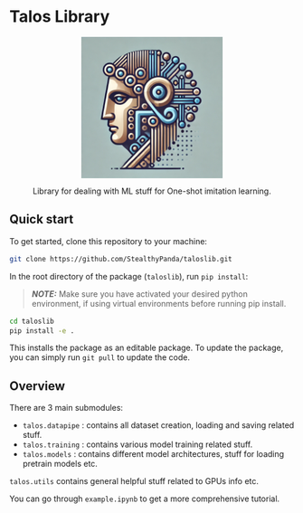 # Talos Library

<center>
<img src="image.webp" align="center" alt="image" height="250em"/>

Library for dealing with ML stuff for One-shot imitation learning.
</center>



## Quick start

To get started, clone this repository to your machine:
```bash
git clone https://github.com/StealthyPanda/taloslib.git
```

In the root directory of the package (`taloslib`), run `pip install`:

> **_NOTE:_**  Make sure you have activated your desired python environment, if using virtual environments before running pip install.

```bash
cd taloslib
pip install -e .
```

This installs the package as an editable package. To update the package, you can simply run `git pull` to update the code.


## Overview

There are 3 main submodules:

- `talos.datapipe` : contains all dataset creation, loading and saving related stuff.
- `talos.training` : contains various model training related stuff.
- `talos.models` : contains different model architectures, stuff for loading pretrain models etc.

`talos.utils` contains general helpful stuff related to GPUs info etc.

You can go through `example.ipynb` to get a more comprehensive tutorial.